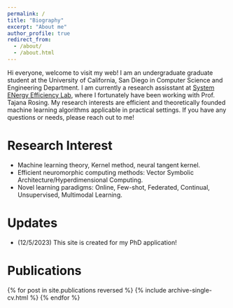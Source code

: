 ```yaml
---
permalink: /
title: "Biography"
excerpt: "About me"
author_profile: true
redirect_from: 
  - /about/
  - /about.html
---
```


Hi everyone, welcome to visit my web! I am an undergraduate graduate student at the University of California, San Diego in Computer Science and Engineering Department. I am currently a research assisstant at [System ENergy Efficiency Lab](http://varys.ucsd.edu/), where I fortunately have been working with Prof. Tajana Rosing. My research interests are efficient and theoretically founded machine learning algorithms applicable in practical settings. If you have any questions or needs, please reach out to me!

Research Interest
======
- Machine learning theory, Kernel method, neural tangent kernel.
- Efficient neuromorphic computing methods: Vector Symbolic Architecture/Hyperdimensional Computing.
- Novel learning paradigms: Online, Few-shot, Federated, Continual, Unsupervised, Multimodal Learning.


Updates
======
- (12/5/2023) This site is created for my PhD application!


Publications
======
{% for post in site.publications reversed %}
  {% include archive-single-cv.html %}
{% endfor %}
